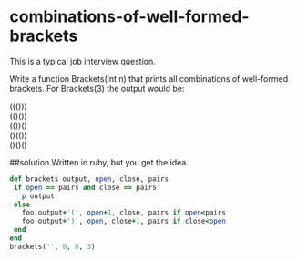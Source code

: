 combinations-of-well-formed-brackets
====================================

This is a typical job interview question. 

Write a function Brackets(int n) that prints all   combinations of well-formed brackets. For Brackets(3) the output would be:
 
 ((()))  
 (()())  
 (())()  
 ()(())  
 ()()()  
 
##solution
Written in ruby, but you get the idea. 

 ```ruby
def brackets output, open, close, pairs
  if open == pairs and close == pairs
    p output
  else
    foo output+'(', open+1, close, pairs if open<pairs      
    foo output+')', open, close+1, pairs if close<open      
  end
end
brackets('', 0, 0, 3)
 ```
